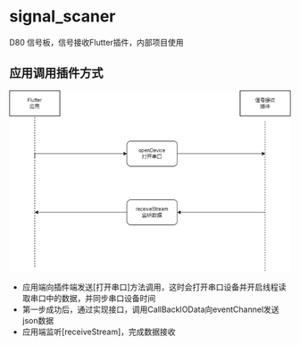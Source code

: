 # signal_scaner

D80 信号板，信号接收Flutter插件，内部项目使用

## 应用调用插件方式

![](./signal_scaner.png)

* 应用端向插件端发送[打开串口]方法调用，这时会打开串口设备并开启线程读取串口中的数据，并同步串口设备时间
* 第一步成功后，通过实现接口，调用CallBackIOData向eventChannel发送json数据
* 应用端监听[receiveStream]，完成数据接收


